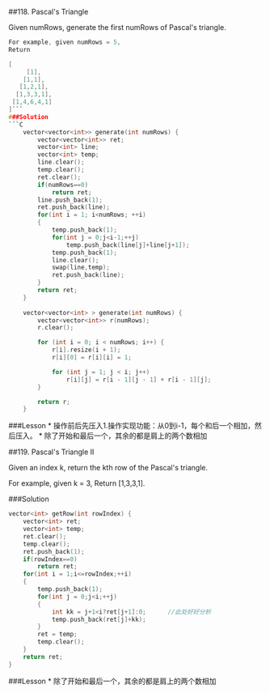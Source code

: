 ##118. Pascal's Triangle 

Given numRows, generate the first numRows of Pascal's triangle.

```C
For example, given numRows = 5,
Return

[
     [1],
    [1,1],
   [1,2,1],
  [1,3,3,1],
 [1,4,6,4,1]
]```
###Solution
```C
    vector<vector<int>> generate(int numRows) {
        vector<vector<int>> ret;
        vector<int> line;
        vector<int> temp;
        line.clear();
        temp.clear();
        ret.clear();
        if(numRows==0)
            return ret;
        line.push_back(1);
        ret.push_back(line);
        for(int i = 1; i<numRows; ++i)
        {
            temp.push_back(1);
            for(int j = 0;j<i-1;++j)
                temp.push_back(line[j]+line[j+1]);
            temp.push_back(1);
            line.clear();
            swap(line,temp);
            ret.push_back(line);
        }
        return ret;
    }
    
    vector<vector<int> > generate(int numRows) {
        vector<vector<int>> r(numRows);
        r.clear();

        for (int i = 0; i < numRows; i++) {
            r[i].resize(i + 1);
            r[i][0] = r[i][i] = 1;

            for (int j = 1; j < i; j++)
                r[i][j] = r[i - 1][j - 1] + r[i - 1][j];
        }

        return r;
    }
```

###Lesson
* 
操作前后先压入1.操作实现功能：从0到i-1，每个和后一个相加，然后压入。
* 
除了开始和最后一个，其余的都是肩上的两个数相加

##119. Pascal's Triangle II

Given an index k, return the kth row of the Pascal's triangle.

For example, given k = 3,
Return [1,3,3,1].

###Solution
```C
vector<int> getRow(int rowIndex) {
    vector<int> ret;
    vector<int> temp;
    ret.clear();
    temp.clear();
    ret.push_back(1);
    if(rowIndex==0)
        return ret;
    for(int i = 1;i<=rowIndex;++i)
    {
        temp.push_back(1);
        for(int j = 0;j<i;++j)
        {
            int kk = j+1<i?ret[j+1]:0;      //此处好好分析
            temp.push_back(ret[j]+kk);
        }
        ret = temp;
        temp.clear();
    }
    return ret;
}
```
###Lesson
* 
除了开始和最后一个，其余的都是肩上的两个数相加